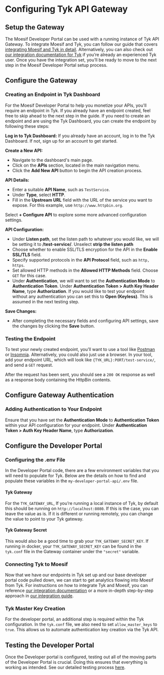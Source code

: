 # Configuring Tyk API Gateway

## Setup the Gateway

The Moesif Developer Portal can be used with a running instance of Tyk API Gateway. To integrate Moesif and Tyk, you can follow our guide that covers [integrating Moesif and Tyk in detail](https://www.moesif.com/docs/guides/integrating-api-analytics-with-tyk-api-gateway/). Alternatively, you can also check out [our integration documentation for Tyk](https://www.moesif.com/docs/server-integration/tyk-api-gateway/) if you’re already an experienced Tyk user. Once you have the integration set, you’ll be ready to move to the next step in the Moesif Developer Portal setup process.

## Configure the Gateway

### Creating an Endpoint in Tyk Dashboard

For the Moesif Developer Portal to help you monetize your APIs, you'll require an endpoint in Tyk. If you already have an endpoint created, feel free to skip ahead to the next step in the guide. If you need to create an endpoint and are using the Tyk Dashboard, you can create the endpoint by following these steps:

**Log in to Tyk Dashboard:**
If you already have an account, log in to the Tyk Dashboard. If not, sign up for an account to get started.

**Create a New API:**

- Navigate to the dashboard's main page.
- Click on the **APIs** section, located in the main navigation menu.
- Click the **Add New API** button to begin the API creation process.

**API Details:**

- Enter a suitable **API Name**, such as `TestService`.
- Under **Type**, select **HTTP**.
- Fill in the **Upstream URL** field with the URL of the service you want to expose. For this example, use `http://www.httpbin.org`.

Select **+ Configure API** to explore some more advanced configuration settings.

**API Configuration:**

- Under **Listen path**, set the listen path to whatever you would like, we will be setting it to **/test-service/**. Unselect **strip the listen path**
- Choose whether to enable SSL/TLS encryption for the API in the **Enable SSL/TLS** field.
- Specify supported protocols in the **API Protocol** field, such as `http, https`.
- Set allowed HTTP methods in the **Allowed HTTP Methods** field. Choose `GET` for this case.
- Under **Authentication**, we will want to set the **Authentication Mode** to **Authentication Token**. Under **Authentication Token > Auth Key Header Name**, type **Authorization**. If you would like to test your endpoint without any authentication you can set this to **Open (Keyless)**. This is assumed in the next testing step.

**Save Changes:**

- After completing the necessary fields and configuring API settings, save the changes by clicking the **Save** button.

### Testing the Endpoint

To test your newly created endpoint, you’ll want to use a tool like [Postman](https://www.postman.com/) or [Insomnia](https://insomnia.rest/). Alternatively, you could also just use a browser. In your tool, add your endpoint URL, which will look like `{TYK_URL}:PORT/test-service/`, and send a `GET` request.

After the request has been sent, you should see a `200 OK` response as well as a response body containing the HttpBin contents.

## Configure Gateway Authentication

### Adding Authentication to Your Endpoint

Ensure that you have set the **Authentication Mode** to **Authentication Token** within your API configuration for your endpoint. Under **Authentication Token > Auth Key Header Name**, type **Authorization**.

## Configure the Developer Portal

### Configuring the .env File

In the Developer Portal code, there are a few environment variables that you will need to populate for Tyk. Below are the details on how to find and populate these variables in the `my-developer-portal-api/.env` file.

#### Tyk Gateway

For the `TYK_GATEWAY_URL`, If you’re running a local instance of Tyk, by default this should be running on `http://localhost:8080`. If this is the case, you can leave the value as is. If it is different or running remotely, you can change the value to point to your Tyk gateway.

#### Tyk Gateway Secret

This would also be a good time to grab your `TYK_GATEWAY_SECRET_KEY`. If running in docker, your `TYK_GATEWAY_SECRET_KEY` can be found in the `tyk.conf` file in the Gateway container under the `"secret"` variable.

### Connecting Tyk to Moesif

Now that we have our endpoints in Tyk set up and our base developer portal code pulled down, we can start to get analytics flowing into Moesif from Tyk. For instructions on how to integrate Tyk and Moesif, you can reference [our integration documentation](https://www.moesif.com/docs/server-integration/tyk-api-gateway/) or a more in-depth step-by-step approach in [our integration guide](https://www.moesif.com/docs/guides/integrating-api-analytics-with-tyk-api-gateway/).

### Tyk Master Key Creation

For the developer portal, an additional step is required within the Tyk configuration. In the `tyk.conf` file, we also need to set `allow_master_keys` to `true`. This allows us to automate authentication key creation via the Tyk API.

## Testing the Developer Portal

Once the Developer portal is configured, testing out all of the moving parts of the Developer Portal is crucial. Doing this ensures that everything is working as intended. See our detailed testing process [here](https://www.moesif.com/docs/developer-portal/using-the-portal/).
